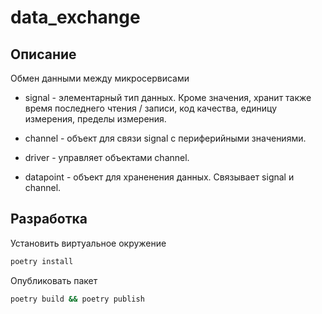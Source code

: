 # data_exchange

## Описание

Обмен данными между микросервисами

- signal - элементарный тип данных. Кроме значения, хранит также время последнего чтения / записи, код качества, единицу измерения, пределы измерения.

- channel - объект для связи signal с периферийными значениями.

- driver - управляет объектами channel.

- datapoint - объект для храненения данных. Связывает signal и channel.

## Разработка

Установить виртуальное окружение

```sh
poetry install
```

Опубликовать пакет

```sh
poetry build && poetry publish
```
